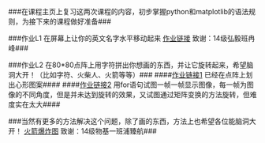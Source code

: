 ###在课程主页上复习这两次课程的内容，初步掌握python和matplotlib的语法规则，为接下来的课程做好准备###

###作业L1 在屏幕上让你的英文名字水平移动起来   [作业链接](https://github.com/hanshihao/compuational_physics_N2014301020016/blob/master/move%20my%20name.py)         致谢：14级弘毅班冉峰###

###作业L2 在80*80点阵上用字符拼出你想画的东西，并让它旋转起来，希望脑洞大开！（比如字符、火柴人、火箭等等）###
####[作业链接1](https://github.com/hanshihao/compuational_physics_N2014301020016/blob/master/graph%20heart.py)  已经在点阵上划出心形图案####
####[作业链接2](https://github.com/hanshihao/compuational_physics_N2014301020016/blob/master/graph%20rotation.py) 用for语句试图一帧一帧显示图像，每一帧为图像的不同角度，但是并未达到旋转的效果，又试图通过矩阵变换的方法旋转，但难度实在太大####

###当然有更多的方法解决这个问题，除了画的东西，方法上也希望各位能脑洞大开！   [火箭爆炸图](https://github.com/hanshihao/compuational_physics_N2014301020016/blob/master/rocket%20explotion.py)         致谢：14级物基一班浦臻航###
